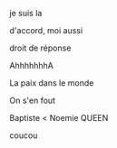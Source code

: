 je suis la 

d'accord, moi aussi

droit de réponse

AhhhhhhhA

La paix dans le monde

On s'en fout

Baptiste < Noemie QUEEN

coucou
